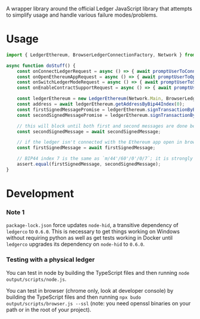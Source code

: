 A wrapper library around the official Ledger JavaScript library that attempts to simplify usage and handle various failure modes/problems.

# Usage

```typescript
import { LedgerEthereum, BrowserLedgerConnectionFactory, Network } from "ethereumjs-ledger";

async function doStuff() {
	const onConnectLedgerRequest = async () => { await promptUserToConnectLedger(); }
	const onOpenEthereumAppRequest = async () => { await promptUserToOpenEthereumAppOnLedger(); }
	const onSwitchLedgerModeRequest = async () => { await promptUserToSwitchEthereumAppToBrowserModeAndRestartEthereumApp(); }
	const onEnableContractSupportRequest = async () => { await promptUserToEnableContractSupportInEthereumAppAndRestartEthereumApp(); }

	const ledgerEthereum = new LedgerEthereum(Network.Main, BrowserLedgerConnectionFactory, onConnectLedgerRequest, onOpenEthereumAppRequest, onSwitchLedgerModeRequest);
	const address = await ledgerEthereum.getAddressByBip44Index(0);
	const firstSignedMessagePromise = ledgerEthereum.signTransactionByBip44Index("e8018504e3b292008252089428ee52a8f3d6e5d15f8b131996950d7f296c7952872bd72a2487400080", 7);
	const secondSignedMessagePromise = ledgerEthereum.signTransactionByBip32Path("e8018504e3b292008252089428ee52a8f3d6e5d15f8b131996950d7f296c7952872bd72a2487400080", "m/44'/60'/0'/0/7");

	// this will block until both first and second messages are done because the library handles ordering internally
	const secondSignedMessage = await secondSignedMessage;

	// if the ledger isn't connected with the Ethereum app open in browser mode, the on*Request callbacks above will be called before the signing promises return
	const firstSignedMessage = await firstSignedMessage;

	// BIP44 index 7 is the same as `m/44'/60'/0'/0/7`; it is strongly recommended to use index 0 if you don't support multi-address wallets
	assert.equal(firstSignedMessage, secondSignedMessage);
}
```

# Development

### Note 1
`package-lock.json` force updates `node-hid`, a transitive dependency of `ledgerco` to `0.6.0`.  This is necessary to get things working on Windows without requiring python as well as get tests working in Docker until `ledgerco` upgrades its dependency on `node-hid` to `0.6.0`.

### Testing with a physical ledger
You can test in node by building the TypeScript files and then running `node output/scripts/node.js`.

You can test in browser (chrome only, look at developer console) by building the TypeScript files and then running `npx budo output/scripts/browser.js --ssl` (note: you need openssl binaries on your path or in the root of your project).
